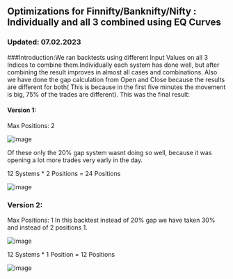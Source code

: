 ## Optimizations for Finnifty/Banknifty/Nifty : Individually and all 3 combined using EQ Curves
### Updated: 07.02.2023


###Introduction:We ran backtests using different Input Values on all 3 Indices to combine them.Individually each system has done well, but after combining the result improves in almost all cases and combinations. Also we have done the gap calculation from Open and Close because the results are different for both( This is because in the first five minutes the movement is big, 75% of the trades are different). This was the final result:




#### Version 1:
Max Positions: 2


![image](https://user-images.githubusercontent.com/67407393/217734517-255244fe-9327-4f53-9a79-6fd18294e307.png)

Of these only the 20% gap system wasnt doing so well, because it was opening a lot more trades very early in the day.


12 Systems * 2 Positions = 24 Positions 

![image](https://user-images.githubusercontent.com/67407393/217734810-06936af3-f590-410e-a372-86390cdff9b8.png)


### Version 2:
Max Positions: 1
In this backtest instead of 20% gap we have taken 30% and instead of 2 positions 1.

![image](https://user-images.githubusercontent.com/67407393/217741158-a7e13e5c-543c-4da5-90b5-b8f01782735c.png)


12 Systems * 1 Position = 12 Positions 


![image](https://user-images.githubusercontent.com/67407393/217740955-235c8c5f-1e7e-4206-a448-0546c548f396.png)




